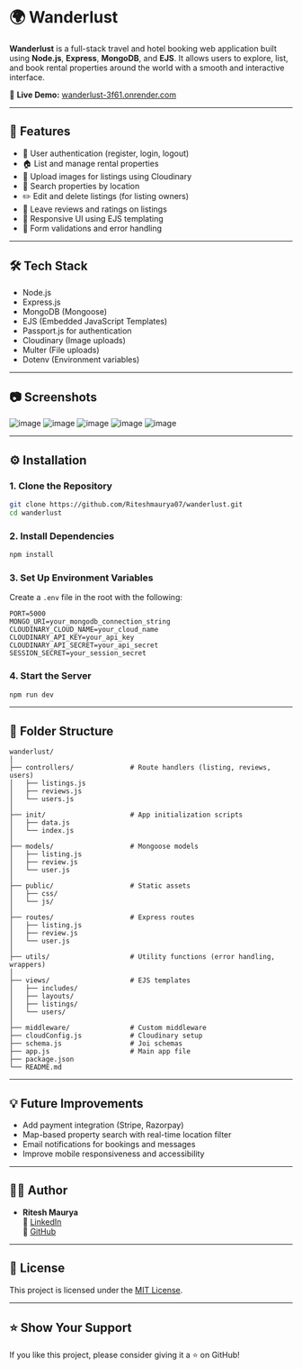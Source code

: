 
# 🌍 Wanderlust

**Wanderlust** is a full-stack travel and hotel booking web application built using **Node.js**, **Express**, **MongoDB**, and **EJS**. It allows users to explore, list, and book rental properties around the world with a smooth and interactive interface.

🔗 **Live Demo:** [wanderlust-3f61.onrender.com](https://wanderlust-3f61.onrender.com)

---

## 🚀 Features

- 🔐 User authentication (register, login, logout)
- 🏠 List and manage rental properties
- 📸 Upload images for listings using Cloudinary
- 📍 Search properties by location
- ✏️ Edit and delete listings (for listing owners)
- 💬 Leave reviews and ratings on listings
- 🎨 Responsive UI using EJS templating
- 🧾 Form validations and error handling

---

## 🛠️ Tech Stack

- Node.js  
- Express.js  
- MongoDB (Mongoose)  
- EJS (Embedded JavaScript Templates)  
- Passport.js for authentication  
- Cloudinary (Image uploads)  
- Multer (File uploads)  
- Dotenv (Environment variables)

---

## 📷 Screenshots

![image](https://github.com/user-attachments/assets/8ea469b7-af95-4259-a0ff-d8d89918dd69)
![image](https://github.com/user-attachments/assets/4d8f48a2-0853-4a46-b5e8-61780dee319e)
![image](https://github.com/user-attachments/assets/4c16f713-57ea-457c-a55b-b88b66226a76)
![image](https://github.com/user-attachments/assets/607a86a9-6fd9-4cbd-b61a-a0e42052abde)
![image](https://github.com/user-attachments/assets/04aa81ba-edd6-4dc1-8b1b-0190421827e1)

---

## ⚙️ Installation

### 1. Clone the Repository

```bash
git clone https://github.com/Riteshmaurya07/wanderlust.git
cd wanderlust
```

### 2. Install Dependencies

```bash
npm install
```

### 3. Set Up Environment Variables

Create a `.env` file in the root with the following:

```env
PORT=5000
MONGO_URI=your_mongodb_connection_string
CLOUDINARY_CLOUD_NAME=your_cloud_name
CLOUDINARY_API_KEY=your_api_key
CLOUDINARY_API_SECRET=your_api_secret
SESSION_SECRET=your_session_secret
```

### 4. Start the Server

```bash
npm run dev
```

---

## 📁 Folder Structure

```
wanderlust/
│
├── controllers/              # Route handlers (listing, reviews, users)
│   ├── listings.js
│   ├── reviews.js
│   └── users.js
│
├── init/                     # App initialization scripts
│   ├── data.js
│   └── index.js
│
├── models/                   # Mongoose models
│   ├── listing.js
│   ├── review.js
│   └── user.js
│
├── public/                   # Static assets
│   ├── css/
│   └── js/
│
├── routes/                   # Express routes
│   ├── listing.js
│   ├── review.js
│   └── user.js
│
├── utils/                    # Utility functions (error handling, wrappers)
│
├── views/                    # EJS templates
│   ├── includes/
│   ├── layouts/
│   ├── listings/
│   └── users/
│
├── middleware/               # Custom middleware
├── cloudConfig.js            # Cloudinary setup
├── schema.js                 # Joi schemas
├── app.js                    # Main app file
├── package.json
└── README.md
```

---

## 💡 Future Improvements

- Add payment integration (Stripe, Razorpay)
- Map-based property search with real-time location filter
- Email notifications for bookings and messages
- Improve mobile responsiveness and accessibility

---

## 🙋‍♂️ Author

- **Ritesh Maurya**  
  🔗 [LinkedIn](https://www.linkedin.com/in/riteshmaurya07)  
  🐙 [GitHub](https://github.com/Riteshmaurya07)

---

## 📜 License

This project is licensed under the [MIT License](LICENSE).

---

## ⭐️ Show Your Support

If you like this project, please consider giving it a ⭐️ on GitHub!
